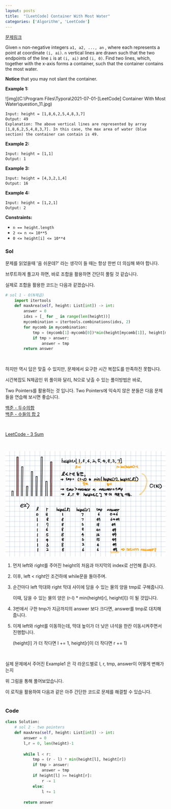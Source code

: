 ```yaml
---
layout: posts
title:  "[LeetCode] Container With Most Water"
categories: ['Algorithm', 'LeetCode']
---
```


[문제링크](https://leetcode.com/problems/container-with-most-water/)

Given `n` non-negative integers `a1, a2, ..., an` , where each represents a point at coordinate `(i, ai)`. `n` vertical lines are drawn such that the two endpoints of the line `i` is at `(i, ai)` and `(i, 0)`. Find two lines, which, together with the x-axis forms a container, such that the container contains the most water.

**Notice** that you may not slant the container.

 

**Example 1:**

![img](C:\Program Files\Typora\2021-07-01-[LeetCode] Container With Most Water\question_11.jpg)

```
Input: height = [1,8,6,2,5,4,8,3,7]
Output: 49
Explanation: The above vertical lines are represented by array [1,8,6,2,5,4,8,3,7]. In this case, the max area of water (blue section) the container can contain is 49.
```

**Example 2:**

```
Input: height = [1,1]
Output: 1
```

**Example 3:**

```
Input: height = [4,3,2,1,4]
Output: 16
```

**Example 4:**

```
Input: height = [1,2,1]
Output: 2
```

 

**Constraints:**

- `n == height.length`
- `2 <= n <= 10**5`
- `0 <= height[i] <= 10**4`







### Sol

문제를 읽었을때 '음 쉬운데?' 라는 생각이 들 때는 항상 한번 더 의심해 봐야 합니다.

브루트하게 풀고자 하면, 바로 조합을 활용하면 간단히 풀릴 것 같습니다.

실제로 조합을 활용한 코드는 다음과 같겠습니다.

```python
# sol 1 - O(N제곱)
    import itertools
    def maxArea(self, height: List[int]) -> int:
        answer = 0
        idxs = [_ for _ in range(len(height))]
        mycombination = itertools.combinations(idxs, 2)
        for mycomb in mycombination:
            tmp = (mycomb[1]-mycomb[0])*min(height[mycomb[1]], height[mycomb[0]])
            if tmp > answer:
                answer = tmp
        return answer
```



<br/>

하지만 역시 답은 맞출 수 있지만, 문제에서 요구한 시간 복잡도를 만족하진 못합니다.

시간복잡도 N제곱인 위 풀이와 달리, N으로 낮출 수 있는 풀이방법은 바로,

Two Pointers를 활용하는 것 입니다. Two Pointers에 익숙지 않은 분들은 다음 문제들을 연습해 보시면 좋습니다.

[백준 - 두수의합](https://www.acmicpc.net/problem/3273)
<br/>
[백준 - 수들의 합 2](https://www.acmicpc.net/problem/2003)

<br/>

[LeetCode - 3 Sum](https://leetcode.com/problems/3sum)

<br/> 

 ![img](https://github.com/guard1000/guard1000.github.io/blob/master/imgs/%5BLeetCode%5D%20Container%20With%20Most%20Water_1.png?raw=true)

1. 먼저 left와 right를 주어진 height의 처음과 마지막의 index로 선언해 줍니다.

2. 이후, left < right인 조건하에 while문을 돌아주며.

3. 순간마다 left 막대와 right 막대 사이에 담을 수 있는 물의 양을 tmp로 구해줍니다.

   이때, 담을 수 있는 물의 양은 (r-l) * min(height[r], height[l]) 이 될 것입니다.

4. 3번에서 구한 tmp가 지금까지의 answer 보다 크다면, answer를 tmp로 대치해 줍니다.

5. 이제 left와 right를 이동하는데, 막대 높이가 더 낮은 녀석을 한칸 이동시켜주면서 진행합니다.

   (height[l] 가 더 작다면 l += 1, height[r]이 더 작다면 r += 1)

<br/>

실제 문제에서 주어진 Example1 은 각 라운드별로 l, r, tmp, answer이 어떻게 변해가는지

 위 그림을 통해 풀어보았습니다.



이 로직을 활용하여 다음과 같은 아주 간단한 코드로 문제를 해결할 수 있습니다.  
<br/>



### Code

```python
class Solution:
    # sol 2 - two pointers
    def maxArea(self, height: List[int]) -> int:
        answer = 0
        l,r = 0, len(height)-1
        
        while l < r:
            tmp = (r - l) * min(height[l], height[r])
            if tmp > answer:
                answer = tmp
            if height[l] >= height[r]:
                r -= 1
            else:
                l += 1
            
        return answer
    
```

